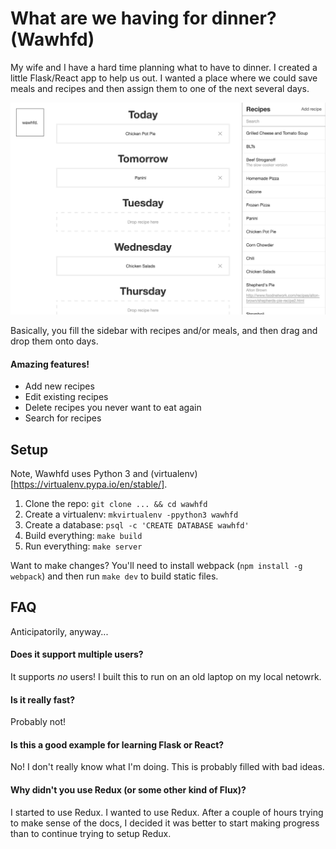 # What are we having for dinner? (Wawhfd)

My wife and I have a hard time planning what to have to dinner. I created a little Flask/React app to help us out. I wanted a place where we could save meals and recipes and then assign them to one of the next several days.

![](docs/screenshot.png)

Basically, you fill the sidebar with recipes and/or meals, and then drag and drop them onto days.

#### Amazing features!
- Add new recipes
- Edit existing recipes
- Delete recipes you never want to eat again
- Search for recipes


## Setup

Note, Wawhfd uses Python 3 and (virtualenv)[https://virtualenv.pypa.io/en/stable/].

1. Clone the repo: `git clone ... && cd wawhfd`
2. Create a virtualenv: `mkvirtualenv -ppython3 wawhfd`
3. Create a database: `psql -c 'CREATE DATABASE wawhfd'`
4. Build everything: `make build`
5. Run everything: `make server`

Want to make changes? You'll need to install webpack (`npm install -g webpack`) and then run `make dev` to build static files.


## FAQ

Anticipatorily, anyway...

#### Does it support multiple users?
It supports _no_ users! I built this to run on an old laptop on my local netowrk.

#### Is it really fast?
Probably not!

#### Is this a good example for learning Flask or React?
No! I don't really know what I'm doing. This is probably filled with bad ideas.

#### Why didn't you use Redux (or some other kind of Flux)?
I started to use Redux. I wanted to use Redux. After a couple of hours trying to make sense of the docs, I decided it was better to start making progress than to continue trying to setup Redux.
